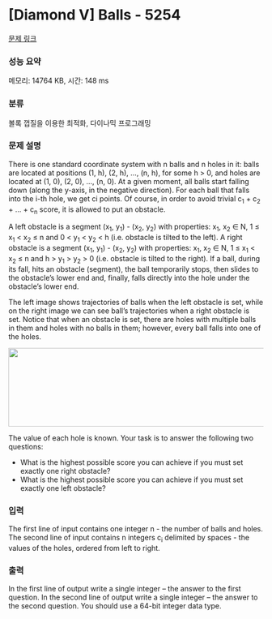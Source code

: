 # [Diamond V] Balls - 5254 

[문제 링크](https://www.acmicpc.net/problem/5254) 

### 성능 요약

메모리: 14764 KB, 시간: 148 ms

### 분류

볼록 껍질을 이용한 최적화, 다이나믹 프로그래밍

### 문제 설명

<p>There is one standard coordinate system with n balls and n holes in it: balls are located at positions (1, h), (2, h), …, (n, h), for some h > 0, and holes are located at (1, 0), (2, 0), …, (n, 0). At a given moment, all balls start falling down (along the y-axis, in the negative direction). For each ball that falls into the i-th hole, we get ci points. Of course, in order to avoid trivial c<sub>1</sub> + c<sub>2</sub> + … + c<sub>n</sub> score, it is allowed to put an obstacle.</p>

<p>A left obstacle is a segment (x<sub>1</sub>, y<sub>1</sub>) - (x<sub>2</sub>, y<sub>2</sub>) with properties: x<sub>1</sub>, x<sub>2</sub> ∈ N, 1 ≤ x<sub>1</sub> < x<sub>2</sub> ≤ n and 0 < y<sub>1</sub> < y<sub>2</sub> < h (i.e. obstacle is tilted to the left). A right obstacle is a segment (x<sub>1</sub>, y<sub>1</sub>) - (x<sub>2</sub>, y<sub>2</sub>) with properties: x<sub>1</sub>, x<sub>2</sub> ∈ N, 1 ≤ x<sub>1</sub> < x<sub>2</sub> ≤ n and h > y<sub>1</sub> > y<sub>2</sub> > 0 (i.e. obstacle is tilted to the right). If a ball, during its fall, hits an obstacle (segment), the ball temporarily stops, then slides to the obstacle’s lower end and, finally, falls directly into the hole under the obstacle’s lower end.</p>

<p>The left image shows trajectories of balls when the left obstacle is set, while on the right image we can see ball’s trajectories when a right obstacle is set. Notice that when an obstacle is set, there are holes with multiple balls in them and holes with no balls in them; however, every ball falls into one of the holes.</p>

<p style="text-align:center"><img alt="" src="https://upload.acmicpc.net/81887adb-7fc5-4036-9cbb-a92b2b009955/-/preview/" style="width: 607px; height: 155px;"></p>

<p>The value of each hole is known. Your task is to answer the following two questions:</p>

<ul>
	<li>What is the highest possible score you can achieve if you must set exactly one right obstacle?</li>
	<li>What is the highest possible score you can achieve if you must set exactly one left obstacle?</li>
</ul>

### 입력 

 <p>The first line of input contains one integer n - the number of balls and holes. The second line of input contains n integers c<sub>i</sub> delimited by spaces - the values of the holes, ordered from left to right.</p>

### 출력 

 <p>In the first line of output write a single integer – the answer to the first question. In the second line of output write a single integer – the answer to the second question. You should use a 64-bit integer data type.</p>


